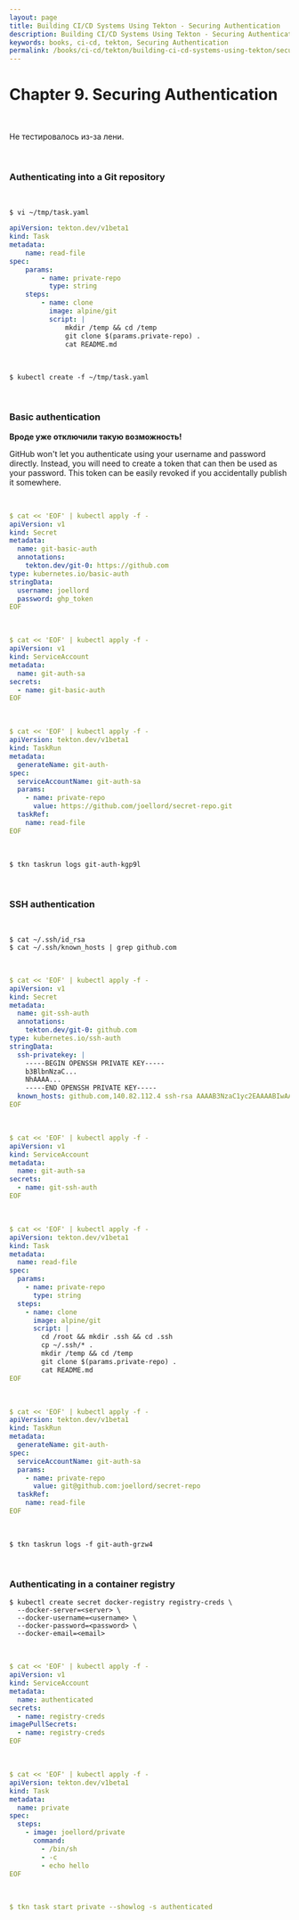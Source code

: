 ```yaml
---
layout: page
title: Building CI/CD Systems Using Tekton - Securing Authentication
description: Building CI/CD Systems Using Tekton - Securing Authentication
keywords: books, ci-cd, tekton, Securing Authentication
permalink: /books/ci-cd/tekton/building-ci-cd-systems-using-tekton/securing-authentication/
---
```


# Chapter 9. Securing Authentication

<br/>

Не тестировалось из-за лени.

<br/>

### Authenticating into a Git repository

<br/>

```
$ vi ~/tmp/task.yaml
```

```yaml
apiVersion: tekton.dev/v1beta1
kind: Task
metadata:
    name: read-file
spec:
    params:
        - name: private-repo
          type: string
    steps:
        - name: clone
          image: alpine/git
          script: |
              mkdir /temp && cd /temp
              git clone $(params.private-repo) .
              cat README.md
```

<br/>

```
$ kubectl create -f ~/tmp/task.yaml
```

<br/>

### Basic authentication

**Вроде уже отключили такую возможность!**

GitHub won't let you authenticate using your username and password directly. Instead, you will need to create a token that can then be used as your password. This token can be easily revoked if you accidentally publish it somewhere.

<br/>

```yaml
$ cat << 'EOF' | kubectl apply -f -
apiVersion: v1
kind: Secret
metadata:
  name: git-basic-auth
  annotations:
    tekton.dev/git-0: https://github.com
type: kubernetes.io/basic-auth
stringData:
  username: joellord
  password: ghp_token
EOF
```

<br/>

```yaml
$ cat << 'EOF' | kubectl apply -f -
apiVersion: v1
kind: ServiceAccount
metadata:
  name: git-auth-sa
secrets:
  - name: git-basic-auth
EOF
```

<br/>

```yaml
$ cat << 'EOF' | kubectl apply -f -
apiVersion: tekton.dev/v1beta1
kind: TaskRun
metadata:
  generateName: git-auth-
spec:
  serviceAccountName: git-auth-sa
  params:
    - name: private-repo
      value: https://github.com/joellord/secret-repo.git
  taskRef:
    name: read-file
EOF
```

<br/>

```
$ tkn taskrun logs git-auth-kgp9l
```

<br/>

### SSH authentication

<br/>

```
$ cat ~/.ssh/id_rsa
$ cat ~/.ssh/known_hosts | grep github.com
```

<br/>

```yaml
$ cat << 'EOF' | kubectl apply -f -
apiVersion: v1
kind: Secret
metadata:
  name: git-ssh-auth
  annotations:
    tekton.dev/git-0: github.com
type: kubernetes.io/ssh-auth
stringData:
  ssh-privatekey: |
    -----BEGIN OPENSSH PRIVATE KEY-----
    b3BlbnNzaC...
    NhAAAA...
    -----END OPENSSH PRIVATE KEY-----
  known_hosts: github.com,140.82.112.4 ssh-rsa AAAAB3NzaC1yc2EAAAABIwAAAQEAq2A7hRGmdnm9tUDbO9IDSwBK6TbQa+PXYPCPy6rbTrTtw7PHkccKrpp0yVhp5HdEIcKr6pLlVDBfOLX9QUsyCOV0wzfjIJNlGEYsdlLJizHhbn2mUjvSAHQqZETYP81eFzLQNnPHt4EVVUh7VfDESU84KezmD5QlWpXLmvU31/yMf+Se8xhHTvKSCZIFImWwoG6mbUoWf9nzpIoaSjB+weqqUUmpaaasXVal72J+UX2B+2RPW3RcT0eOzQgqlJL3RKrTJvdsjE3JEAvGq3lGHSZXy28G3skua2SmVi/w4yCE6gbODqnTWlg7+wC604ydGXA8VJiS5ap43JXiUFFAaQ==
EOF
```

<br/>

```yaml
$ cat << 'EOF' | kubectl apply -f -
apiVersion: v1
kind: ServiceAccount
metadata:
  name: git-auth-sa
secrets:
  - name: git-ssh-auth
EOF
```

<br/>

```yaml
$ cat << 'EOF' | kubectl apply -f -
apiVersion: tekton.dev/v1beta1
kind: Task
metadata:
  name: read-file
spec:
  params:
    - name: private-repo
      type: string
  steps:
    - name: clone
      image: alpine/git
      script: |
        cd /root && mkdir .ssh && cd .ssh
        cp ~/.ssh/* .
        mkdir /temp && cd /temp
        git clone $(params.private-repo) .
        cat README.md
EOF
```

<br/>

```yaml
$ cat << 'EOF' | kubectl apply -f -
apiVersion: tekton.dev/v1beta1
kind: TaskRun
metadata:
  generateName: git-auth-
spec:
  serviceAccountName: git-auth-sa
  params:
    - name: private-repo
      value: git@github.com:joellord/secret-repo
  taskRef:
    name: read-file
EOF
```

<br/>

```
$ tkn taskrun logs -f git-auth-grzw4
```

<br/>

### Authenticating in a container registry

```
$ kubectl create secret docker-registry registry-creds \
  --docker-server=<server> \
  --docker-username=<username> \
  --docker-password=<password> \
  --docker-email=<email>
```

<br/>

```yaml
$ cat << 'EOF' | kubectl apply -f -
apiVersion: v1
kind: ServiceAccount
metadata:
  name: authenticated
secrets:
  - name: registry-creds
imagePullSecrets:
  - name: registry-creds
EOF
```

<br/>

```yaml
$ cat << 'EOF' | kubectl apply -f -
apiVersion: tekton.dev/v1beta1
kind: Task
metadata:
  name: private
spec:
  steps:
    - image: joellord/private
      command:
        - /bin/sh
        - -c
        - echo hello
EOF
```

<br/>

```yaml
$ tkn task start private --showlog -s authenticated
```
